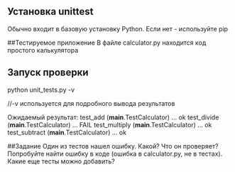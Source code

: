 ## Установка unittest

Обычно входит в базовую установку Python. Если нет - используйте pip

##Тестируемое приложение
В файле calculator.py находится код простого калькулятора


## Запуск проверки

python unit_tests.py -v

//-v используется для подробного вывода результатов

Ожидаемый результат:
test_add (__main__.TestCalculator) ... ok
test_divide (__main__.TestCalculator) ... FAIL
test_multiply (__main__.TestCalculator) ... ok
test_subtract (__main__.TestCalculator) ... ok


##Задание
Один из тестов нашел ошибку. Какой? Что он проверяет? Попробуйте найти ошибку в коде (ошибка в calculator.py, не в тестах). Какие еще тесты можно добавить?
